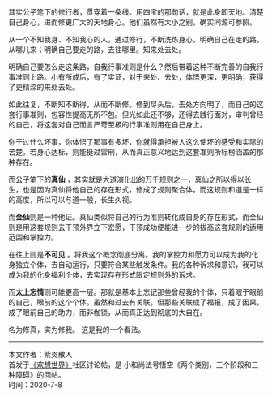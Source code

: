 其实公子笔下的修行者，贯穿着一条线。用四宝的那句话，就是此身即天地。清楚自己身心，进而修更广大的天地身心。他们虽然有大小之别，确实同源可参照。

从一个不知我身、不知我心的人，通过修行，不断洗炼身心，明确自己在走的路，从哪儿来；明确自己要走的路，去往哪里。知来处去处。

明确自己要怎么走这条路，自我行事准则是什么？然后带着这种不断完善的自我行事准则上路。小有所成后，有了实证，对于来处、去处，体悟更深，更明确，获得了更精深的来处去处。

如此往复，不断知不断得，从而不断修。修到尽头后，去处方向明了，而自己的这套行事准则，包容性提高无所不包。但光如此还不够，还得去践行面对，审判曾经的自己，将这套对自己而言严苛至极的行事准则用在自己身上。

你干过什么坏事，你体悟了那事有多坏，你就得承担被人这么使坏的感受和实际的苦楚。若身心达标，则能挺过雷刑，从而真正意义地达到这套准则所标榜涵盖的那种存在。

而公子笔下的**真仙** ，其实就是大道演化出的万千规则之一，真仙之所以得以长生，也是因为真仙将他自己的存在形式，修成了规则聚合体，而这规则和道是一样的高度，所以可以与道一般，长生久视。

而**金仙**则是一种他证。真仙类似将自己的行为准则转化成自身的存在形式，而金仙则是用这套规则去干预外界立下宏愿，干预成功便能进一步的拔高这套规则的适用范围和掌控力。

在往上则是**不可见** 。将我这个概念彻底分离。我的掌控力和愿力可以成为我的化身独立个体，去自动运行，只要符合某些触发条件。我的各种诉求和意识，我可以成为我的化身福利个体，去实现存在形式限定规则外的诉求。

而**太上忘情**则可能更高一层。那就是基本上忘记那些曾经我的个体，只着眼于眼前的自己，眼前的这个个体。虽然和过去有关联，但那些关联成了福报，成了因果，成了眼前自己的助力，而非枷锁，从而真正达到彻底的大自在。

名为修真，实为修我。
这是我的一个看法。

---
本文作者：紫炎散人  
首发于[《欢想世界》](https://book.qidian.com/info/1021456897)社区讨论帖，是 小和尚法号悟空《两个类别，三个阶段和三种障碍》的回帖。  
时间：2020-7-8